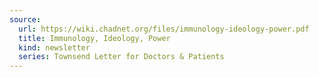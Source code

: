 ```yaml
---
source:
  url: https://wiki.chadnet.org/files/immunology-ideology-power.pdf
  title: Immunology, Ideology, Power
  kind: newsletter
  series: Townsend Letter for Doctors & Patients
---
```


